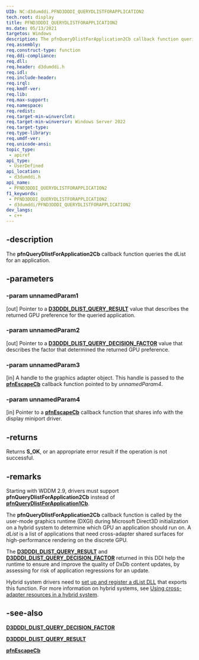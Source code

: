 ```yaml
---
UID: NC:d3dumddi.PFND3DDDI_QUERYDLISTFORAPPLICATION2
tech.root: display
title: PFND3DDDI_QUERYDLISTFORAPPLICATION2
ms.date: 05/13/2021
targetos: Windows
description: The pfnQueryDlistForApplication2Cb callback function queries a dList for an application.
req.assembly: 
req.construct-type: function
req.ddi-compliance: 
req.dll: 
req.header: d3dumddi.h
req.idl: 
req.include-header: 
req.irql: 
req.kmdf-ver: 
req.lib: 
req.max-support: 
req.namespace: 
req.redist: 
req.target-min-winverclnt: 
req.target-min-winversvr: Windows Server 2022
req.target-type: 
req.type-library: 
req.umdf-ver: 
req.unicode-ansi: 
topic_type:
 - apiref
api_type:
 - UserDefined
api_location:
 - d3dumddi.h
api_name:
 - PFND3DDDI_QUERYDLISTFORAPPLICATION2
f1_keywords:
 - PFND3DDDI_QUERYDLISTFORAPPLICATION2
 - d3dumddi/PFND3DDDI_QUERYDLISTFORAPPLICATION2
dev_langs:
 - c++
---
```


## -description

The **pfnQueryDlistForApplication2Cb** callback function queries the dList for an application.

## -parameters

### -param unnamedParam1

[out] Pointer to a [**D3DDDI_DLIST_QUERY_RESULT**](ne-d3dumddi-d3dddi_dlist_query_result.md) value that describes the returned GPU preference for the queried application.

### -param unnamedParam2

[out] Pointer to a [**D3DDDI_DLIST_QUERY_DECISION_FACTOR**](ne-d3dumddi-d3dddi_dlist_query_decision_factor.md) value that describes the factor that determined the returned GPU preference.

### -param unnamedParam3

[in] A handle to the graphics adapter object. This handle is passed to the [**pfnEscapeCb**](nc-d3dumddi-pfnd3dddi_escapecb.md) callback function pointed to by *unnamedParam4*.

### -param unnamedParam4

[in] Pointer to a [**pfnEscapeCb**](nc-d3dumddi-pfnd3dddi_escapecb.md) callback function that shares info with the display miniport driver.

## -returns

Returns **S_OK**, or an appropriate error result if the operation is not successful.

## -remarks

Starting with WDDM 2.9, drivers must support **pfnQueryDlistForApplication2Cb** instead of [**pfnQueryDlistForApplication1Cb**](nc-d3dumddi-pfnd3dddi_querydlistforapplication1.md).

The **pfnQueryDlistForApplication2Cb** callback function is called by the user-mode graphics runtime (DXGI) during Microsoft Direct3D initialization on a hybrid system to determine which GPU an application should run on. A *dList* is a list of applications that need cross-adapter shared surfaces for high-performance rendering on the discrete GPU.

The [**D3DDDI_DLIST_QUERY_RESULT**](ne-d3dumddi-d3dddi_dlist_query_result.md) and [**D3DDDI_DLIST_QUERY_DECISION_FACTOR**](ne-d3dumddi-d3dddi_dlist_query_decision_factor.md) returned in this DDI help the runtime to ensure and improve the quality of DxDb content updates, by assessing for risk of application regressions for an update.

Hybrid system drivers need to [set up and register a dList DLL](/windows-hardware/drivers/display/hybrid-system-ddi) that exports this function. For more information on hybrid systems, see [Using cross-adapter resources in a hybrid system](/windows-hardware/drivers/display/using-cross-adapter-resources-in-a-hybrid-system).

## -see-also

[**D3DDDI_DLIST_QUERY_DECISION_FACTOR**](ne-d3dumddi-d3dddi_dlist_query_decision_factor.md)

[**D3DDDI_DLIST_QUERY_RESULT**](ne-d3dumddi-d3dddi_dlist_query_result.md)

[**pfnEscapeCb**](nc-d3dumddi-pfnd3dddi_escapecb.md)
